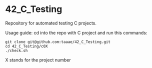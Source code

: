 # 42_C_Testing
Repository for automated testing C projects.

Usage guide:
cd into the repo with C project and run this commands:
```
git clone git@github.com:taaae/42_C_Testing.git
cd 42_C_Testing/c0X
./check.sh
```
X stands for the project number
